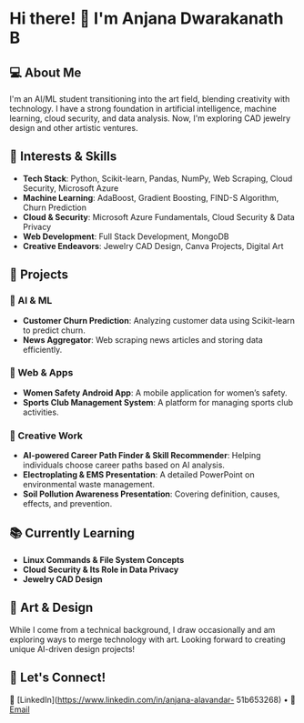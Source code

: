 # Hi there! 👋 I'm Anjana Dwarakanath B

## 💻 About Me
I'm an AI/ML student transitioning into the art field, blending creativity with technology. I have a strong foundation in artificial intelligence, machine learning, cloud security, and data analysis. Now, I'm exploring CAD jewelry design and other artistic ventures. 

## 🚀 Interests & Skills
- **Tech Stack**: Python, Scikit-learn, Pandas, NumPy, Web Scraping, Cloud Security, Microsoft Azure
- **Machine Learning**: AdaBoost, Gradient Boosting, FIND-S Algorithm, Churn Prediction
- **Cloud & Security**: Microsoft Azure Fundamentals, Cloud Security & Data Privacy
- **Web Development**: Full Stack Development, MongoDB
- **Creative Endeavors**: Jewelry CAD Design, Canva Projects, Digital Art

## 📂 Projects
### 🔹 AI & ML
- **Customer Churn Prediction**: Analyzing customer data using Scikit-learn to predict churn.
- **News Aggregator**: Web scraping news articles and storing data efficiently.

### 🔹 Web & Apps
- **Women Safety Android App**: A mobile application for women’s safety.
- **Sports Club Management System**: A platform for managing sports club activities.

### 🔹 Creative Work
- **AI-powered Career Path Finder & Skill Recommender**: Helping individuals choose career paths based on AI analysis.
- **Electroplating & EMS Presentation**: A detailed PowerPoint on environmental waste management.
- **Soil Pollution Awareness Presentation**: Covering definition, causes, effects, and prevention.

## 📚 Currently Learning
- **Linux Commands & File System Concepts**
- **Cloud Security & Its Role in Data Privacy**
- **Jewelry CAD Design**

## 🎨 Art & Design
While I come from a technical background, I draw occasionally and am exploring ways to merge technology with art. Looking forward to creating unique AI-driven design projects!

## 🌟 Let's Connect!
🔗 [LinkedIn](https://www.linkedin.com/in/anjana-alavandar- 51b653268) • 📧 [Email](anjanaalavandar@gmail.com) 
